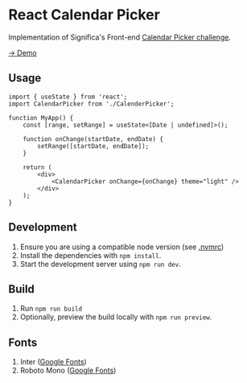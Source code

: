 # React Calendar Picker

Implementation of Significa's Front-end [Calendar Picker challenge](https://github.com/significa/frontend-challenge/tree/main/calendar-picker).

[→ Demo](https://andrre-ls.github.io/react-calendar-picker/)


## Usage

```tsx
import { useState } from 'react';
import CalendarPicker from './CalenderPicker';

function MyApp() {
	const [range, setRange] = useState<[Date | undefined]>();

	function onChange(startDate, endDate) {
		setRange([startDate, endDate]);
	}

	return (
		<div>
			<CalendarPicker onChange={onChange} theme="light" />
		</div>
	);
}
```

## Development

1. Ensure you are using a compatible node version (see [.nvmrc](./.nvmrc))
2. Install the dependencies with `npm install`.
3. Start the development server using `npm run dev`.

## Build

1. Run `npm run build`
2. Optionally, preview the build locally with `npm run preview`.


## Fonts

1. Inter ([Google Fonts](https://fonts.google.com/specimen/Inter?query=inter))
1. Roboto Mono ([Google Fonts](https://fonts.google.com/specimen/Roboto+Mono?query=roboto+mono))
